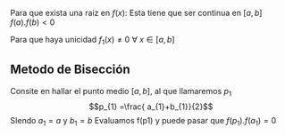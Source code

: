 Para que exista una raiz en $f(x)$:
Esta tiene que ser continua en $[a,b]$
$f(a).f(b)<0$

Para que haya unicidad
$f_{1}(x)\neq 0 \ \forall  \ x \in [a,b]$


## Metodo de Bisección 
Consite en hallar el punto medio $[a,b]$, al que llamaremos $p_1$
$$p_{1} =\frac{ a_{1}+b_{1}}{2}$$
SIendo $a_1 = a$ y $b_{1} = b$
Evaluamos f(p1) y puede pasar que $f(p_{1}).f(a_{1})=0$